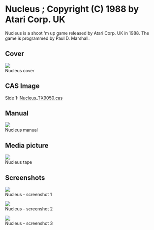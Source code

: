 # Nucleus ; Copyright (C) 1988 by Atari Corp. UK  
Nucleus is a shoot 'm up game released by Atari Corp. UK in 1988. The game is programmed by Paul D. Marshall.  
  
## Cover  
![](attachments/Nucleus_cass.jpg)  
Nucleus cover  
  
## CAS Image  
Side 1: [Nucleus_TX9050.cas](attachments/Nucleus_TX9050.cas)  
  
## Manual  
![](attachments/Nucleus_instructions.jpg)  
Nucleus manual  
  
## Media picture  
![](attachments/nucleus_tape.jpg)  
Nucleus tape  
  
## Screenshots  
![](attachments/nucleus_screenshot1.jpg)  
Nucleus - screenshot 1  
  
![](attachments/nucleus_screenshot2.jpg)  
Nucleus - screenshot 2  
  
![](attachments/nucleus_screenshot3.jpg)  
Nucleus - screenshot 3  
  
